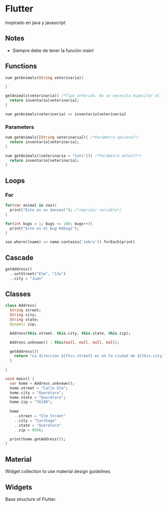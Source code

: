 Flutter
=====
Inspirado en java y javascript

## Notes 
* Siempre debe de tener la función main!

## Functions 
```dart
num getAnimals(String veterinaria){

}

getAnimals(veterinaria){ /*Tipo inferido. No se necesita especifar el tipo de variable*/
  return inventario[veterinaria];
}

num getAnimals(veterinaria) => inventario[veterinaria]
```

### Parameters 
```dart
num getAnimals([String veterinaria]){ /*Parámetro opcional*/
  return inventario[veterinaria];
}

num getAnimals({veterinaria = "Cats"}){ /*Parámetro default*/
  return inventario[veterinaria];
}
```

## Loops
### For

```dart
for(var animal in zoo){
  print("Este es un $animal"); /*imprimir variable*/
}

for(int bugs = 1; bugs <= 100; bugs++){
  print("Este es el bug #$bugs");
}

zoo.where((name) => name.contains('zebra')).forEach(print)
```

## Cascade
```dart
getAddress()
  ..setStreet("Elm", "13a")
  ..city = "Juan"
```

## Classes
```dart
class Address{
  String street;
  String city;
  String state;
  dynamic zip;

  Address(this.street, this.city, this.state, this.zip);

  Address.unknown() : this(null, null, null, null);

  getAddress(){
    return "La dirección ${this.street} es en la ciudad de ${this.city}, estado de ${this.state} con código postal ${this.zip}";
  }

}

void main() {
  var home = Address.unknown();
  home.street = "Calle Elm";
  home.city = "Querétaro";
  home.state = "Querétaro";
  home.zip = "76180";
  
  home
    ..street = "Elm Street"
    ..city = "Carthage"
    ..state = "Queretaro"
    ..zip = 6666;

  print(home.getAddress());
}
```
## Material
Widget collection to use material design guidelines

## Widgets
Base structure of Flutter.
